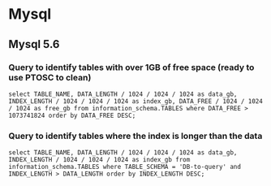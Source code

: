 # Mysql

## Mysql 5.6

### Query to identify tables with over 1GB of free space (ready to use PTOSC to clean)

    select TABLE_NAME, DATA_LENGTH / 1024 / 1024 / 1024 as data_gb, INDEX_LENGTH / 1024 / 1024 / 1024 as index_gb, DATA_FREE / 1024 / 1024 / 1024 as free_gb from information_schema.TABLES where DATA_FREE > 1073741824 order by DATA_FREE DESC;

### Query to identify tables where the index is longer than the data

    select TABLE_NAME, DATA_LENGTH / 1024 / 1024 / 1024 as data_gb, INDEX_LENGTH / 1024 / 1024 / 1024 as index_gb from information_schema.TABLES where TABLE_SCHEMA = 'DB-to-query' and INDEX_LENGTH > DATA_LENGTH order by INDEX_LENGTH DESC;
